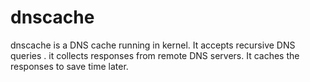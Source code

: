 dnscache
========

dnscache is a DNS cache running in kernel. It accepts recursive DNS queries . it collects responses from remote DNS servers. It caches the responses to save time later.